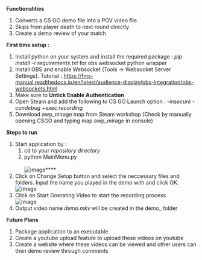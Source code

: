 **Functionalities**
  1. Converts a CS GO demo file into a POV video file
  2. Skips from player death to next round directly
  3. Create a demo review of your match

**First time setup :**
  1. Install python on your system and install the required package : <i>pip install -r requirements.txt</i> for obs websocket python wrapper
  2. Install OBS and enable Websocket (Tools -> Websocket Server Settings). Tutorial : https://fms-manual.readthedocs.io/en/latest/audience-display/obs-integration/obs-websockets.html
  3. Make sure to <b>Untick Enable Authentication</b>
  4. Open Steam and add the following to CS GO Launch option : _-insecure -condebug +exec recording_
  5. Download awp_mirage map from Steam workshop (Check by manually opening CSGO and typing map awp_mirage in console)

**Steps to run**
  1. Start application by :
     1. cd to your _repository directory_
     2. python MainMenu.py
     <br/><br/>![image](https://github.com/sourav-kanta/csgodemo_to_video/assets/15877038/d219878a-bbeb-42a0-8518-4a147e2af624)****
  2. Click on Change Setup button and select the neccessary files and folders. Input the name you played in the demo with and click OK.
     <br/>![image](https://github.com/sourav-kanta/csgodemo_to_video/assets/15877038/1096f7cb-da95-4b5a-93b6-ffd196137845)<br/>
  3. Click on Start Gnerating Video to start the recording process
     <br/>![image](https://github.com/sourav-kanta/csgodemo_to_video/assets/15877038/2e57033c-4488-4fa5-8634-814718f65d8d)<br/>
  4. Output video name _demo.mkv_ will be created in the demo_ folder 

**Future Plans**
  1. Package application to an executable
  2. Create a youtube upload feature to upload these videos on youtube
  3. Create a website where these videos can be viewed and other users can then demo review through comments
